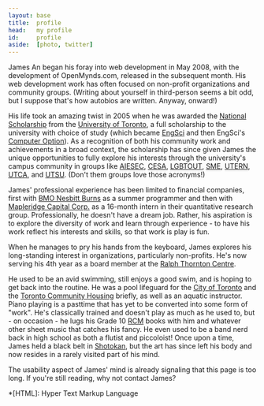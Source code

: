 ```yaml
---
layout: base
title:  profile
head:   my profile
id:     profile
aside:  [photo, twitter]
---
```

James An began his foray into web development in May 2008, with the development of OpenMynds.com, released in the subsequent month. His web development work has often focused on non-profit organizations and community groups. (Writing about yourself in third-person seems a bit odd, but I suppose that's how autobios are written. Anyway, onward!)

His life took an amazing twist in 2005 when he was awarded the [National Scholarship](http://www.adm.utoronto.ca/html/awards/natschps.htm "National Scholarship") from the [University of Toronto](http://www.utoronto.ca "University of Toronto"), a full scholarship to the university with choice of study (which became [EngSci](http://engsci.utoronto.ca/ "Engineering Science") and then EngSci's [Computer Option](http://engsci.utoronto.ca/index.php?option=com_content&task=view&id=35&Itemid=54 "Engineering Science Computer Option")). As a recognition of both his community work and achievements in a broad context, the scholarship has since given James the unique opportunities to fully explore his interests through the university's campus community in groups like [AIESEC](http://www.aiesec.ca/toronto "Association Internationale des Etudiants en Sciences Economiques et Commerciales (International Association of Students in Economics and Business Management)"), [CESA](http://cesa.skule.ca/ "Chinese Engineering Students' Association"), [LGBTOUT](http://lgbtout.com/ "Lesbians, Gays, Bisexuals and Transpeople of the University of Toronto"), [SME](http://chapters.sme.org/026/pages/student-chapters.html "Society of Manufacturing Engineers"), [UTERN](http://utern.org/ "University of Toronto's Environmental Resource Network"), [UTCA](http://utconsulting.ca/ "University of Toronto Consulting Association"), and [UTSU](http://utsu.ca/ "University of Toronto Students' Union"). (Don't them groups love those acronyms!)

James' professional experience has been limited to financial companies, first with [BMO Nesbitt Burns](http://bmonesbittburns.com/personalInvest/InvestorLearning/InvestmentBasics/managedassets.asp "BMO Nesbitt Burns - Managed Assets Group") as a summer programmer and then with [Mapleridge Capital Corp.](http://mapleridgecapital.com/ "Mapleridge Capital Corporation") as a 16-month intern in their quantitative research group. Professionally, he doesn't have a dream job. Rather, his aspiration is to explore the diversity of work and learn through experience - to have his work reflect his interests and skills, so that work is play is fun.

When he manages to pry his hands from the keyboard, James explores his long-standing interest in organizations, particularly non-profits. He's now serving his 4th year as a board member at the [Ralph Thornton Centre](http://ralphthornton.org/ "Ralph Thornton Centre").

He used to be an avid swimming, still enjoys a good swim, and is hoping to get back into the routine. He was a pool lifeguard for the [City of Toronto](http://toronto.ca/parks/recreation_facilities/swimming/ "City of Toronto: Parks and Recreation: Swimming") and the [Toronto Community Housing](http://torontohousing.ca/ "Toronto Community Housing") briefly, as well as an aquatic instructor. Piano playing is a pasttime that has yet to be converted into some form of "work". He's classically trained and doesn't play as much as he used to, but - on occasion - he lugs his Grade 10 [RCM](http://rcmusic.ca/ "Royal Conservatory of Music") books with him and whatever other sheet music that catches his fancy. He even used to be a band nerd back in high school as both a flutist and piccoloist! Once upon a time, James held a black belt in [Shotokan](http://en.wikipedia.org/wiki/Shotokan "Shotokan Karate"), but the art has since left his body and now resides in a rarely visited part of his mind.

The usability aspect of James' mind is already signaling that this page is too long. If you're still reading, why not contact James?

*[HTML]: Hyper Text Markup Language